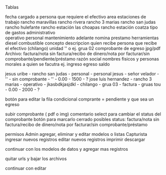 Tablas

fecha
cargado a
    persona que requiere el efectivo
area
    estaciones de trabajo
        rancho maravillas
        rancho rivera
        rancho 3 marias
        rancho san judas
        rancho hulefante
        rancho estación las choapas
        rancho estación coatza
tipo de gastos
    administrativo  
    operativo
    personal
    mantenimiento
    adelante nomina
    prestamo
    herramientas
    diesel
    combustible
concepto
    descripcion
quien recibe
    persona que recibe el efectivo (chilango)
unidad
    '' o ej. grua 02
comprobante de egreso jpg/pdf
    Archivo: factura/nota sin factura/recibo de dinero/nota por facturar/sin comprobante/pendiente/préstamo
razón social
    nombres fisicos y personas morales a quien se facutra ej. 
ingreso
egreso
saldo

jesus uribe - rancho san judas - personal - personal jesus - señor velador - '' - sin comprobante - '' - 0.00 - 1500 - ?
jose luis hernandez - rancho 3 marias - operativo - jkasbdkjasjdkl - chilango - grua 03 - factura - gruas tou - 0.00 - 2000 - ?

botón para editar la fila condicional
comprante = pendiente
y que sea un egreso

subir comprobante ( pdf o img)
comentario
select para cambiar el status del comprobante
botón para marcarlo cerrado posibles status: factura/nota sin factura/recibo de dinero/nota por facturar/sin comprobante/préstamo

permisos
Admin
    agregar, eliminar y editar modelos o listas
Capturista
    ingresar nuevos registros
    editar nuevos registros
    imprimir
    descargar


continuar con los modelos de datos y agregar mas registros


quitar urls y bajar los archivos

continuar con editar